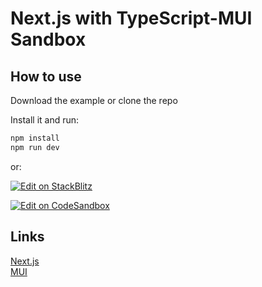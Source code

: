 # Next.js with TypeScript-MUI Sandbox

## How to use

Download the example or clone the repo

Install it and run:

```sh
npm install
npm run dev
```

or:


[![Edit on StackBlitz](https://developer.stackblitz.com/img/open_in_stackblitz.svg)](https://stackblitz.com/github/went5/Next.js-MUI-Sandbox)

[![Edit on CodeSandbox](https://codesandbox.io/static/img/play-codesandbox.svg)](https://codesandbox.io/s/github/went5/Next.js-MUI-Sandbox)

## Links

[Next.js](https://nextjs.org)  
[MUI](https://mui.com/getting-started/installation/)
